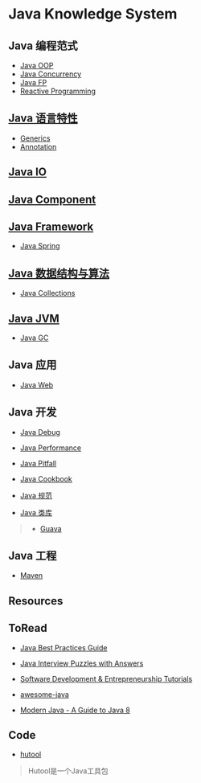 # Java Knowledge System

## Java 编程范式
* [Java OOP](java-paradigm/java-OOP/README.md)
* [Java Concurrency](java-concurrency/README.md)
* [Java FP](java-paradigm/java-FP/README.md)
* [Reactive Programming]()

## [Java 语言特性](java-features/README.md)
* [Generics](java-features/Java5/Generics/README.md)
* [Annotation](java-features/Java5/Annotation/README.md)

## [Java IO](java-IO/README.md)

## [Java Component](java-component/README.md)

## [Java Framework](java-framework/README.md)
* [Java Spring](java-engineer/java-spring/README.md)

## [Java 数据结构与算法](java-DS-Algorithm/README.md)
* [Java Collections](java-DS-Algorithm/java-collection/README.md)

## [Java JVM](java-jvm/README.md)
* [Java GC](java-jvm/java-GC/README.md)

## Java 应用
* [Java Web](https://github.com/SunnnyChan/knowledge-Sys-of-web/tree/master/java-web)

## Java 开发
* [Java Debug](java-dev/java-debug/README.md)
* [Java Performance](java-dev/java-performance/README.md)

* [Java Pitfall](java-dev/java-pitfall/README.md)
* [Java Cookbook](java-dev/java-cookbook/README.md)
* [Java 规范](java-dev/java-specification/README.md)
* [Java 类库](java-lib/README.md)
> * [Guava]()

## Java 工程
* [Maven](java-engineer/maven/README.md)

## Resources
## ToRead
* [Java Best Practices Guide](https://howtodoinjava.com/java-best-practices/)
* [Java Interview Puzzles with Answers](https://howtodoinjava.com/java-interview-puzzles-answers/)
* [Software Development & Entrepreneurship Tutorials](http://tutorials.jenkov.com/)

* [awesome-java](https://github.com/akullpp/awesome-java)
* [Modern Java - A Guide to Java 8](https://github.com/winterbe/java8-tutorial)

## Code
* [hutool](https://gitee.com/loolly/hutool)
> Hutool是一个Java工具包